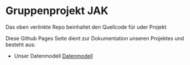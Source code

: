 # Gruppenprojekt JAK

Das oben verlinkte Repo beinhaltet den Quellcode für uder Projekt

Diese Github Pages Seite dient zur Dokumentation unseren Projektes und besteht aus:


- Unser Datenmodell [Datenmodell](https://www.google.com)
